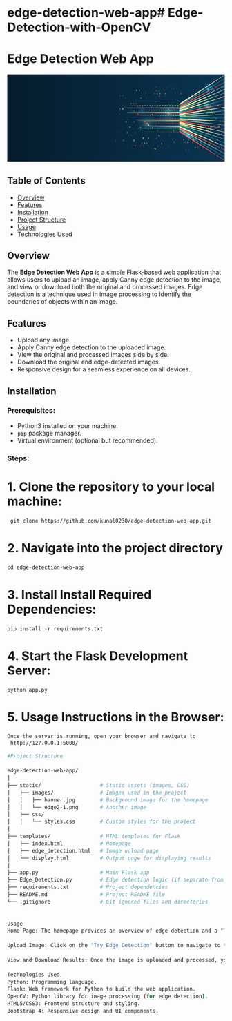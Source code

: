 # edge-detection-web-app# Edge-Detection-with-OpenCV
# Edge Detection Web App

![Edge Detection](static/images/banner.jpg)

## Table of Contents
- [Overview](#overview)
- [Features](#features)
- [Installation](#installation)
- [Project Structure](#project-structure)
- [Usage](#usage)
- [Technologies Used](#technologies-used)


## Overview
The **Edge Detection Web App** is a simple Flask-based web application that allows users to upload an image, apply Canny edge detection to the image, and view or download both the original and processed images. Edge detection is a technique used in image processing to identify the boundaries of objects within an image.

## Features
- Upload any image.
- Apply Canny edge detection to the uploaded image.
- View the original and processed images side by side.
- Download the original and edge-detected images.
- Responsive design for a seamless experience on all devices.

## Installation

### Prerequisites:
- Python3 installed on your machine.
- `pip` package manager.
- Virtual environment (optional but recommended).

### Steps:
# 1. Clone the repository to your local machine:
   
     git clone https://github.com/kunal0230/edge-detection-web-app.git

# 2. Navigate into the project directory
  
    cd edge-detection-web-app
# 3. Install Install Required Dependencies:

    pip install -r requirements.txt
# 4. Start the Flask Development Server:
    python app.py
# 5. Usage Instructions in the Browser:
    Once the server is running, open your browser and navigate to
     http://127.0.0.1:5000/




```bash
#Project Structure

edge-detection-web-app/
│
├── static/                   # Static assets (images, CSS)
│   ├── images/               # Images used in the project
│   │   ├── banner.jpg        # Background image for the homepage
│   │   └── edge2-1.png       # Another image
│   ├── css/
│   │   └── styles.css        # Custom styles for the project
│
├── templates/                # HTML templates for Flask
│   ├── index.html            # Homepage
│   ├── edge_detection.html   # Image upload page
│   └── display.html          # Output page for displaying results
│
├── app.py                    # Main Flask app
├── Edge_Detection.py         # Edge detection logic (if separate from Flask app)
├── requirements.txt          # Project dependencies
├── README.md                 # Project README file
└── .gitignore                # Git ignored files and directories


Usage
Home Page: The homepage provides an overview of edge detection and a "Try Edge Detection" button.

Upload Image: Click on the "Try Edge Detection" button to navigate to the upload page, where you can select an image from your device.

View and Download Results: Once the image is uploaded and processed, you can view both the original and processed images. There are also options to download both images.

Technologies Used
Python: Programming language.
Flask: Web framework for Python to build the web application.
OpenCV: Python library for image processing (for edge detection).
HTML5/CSS3: Frontend structure and styling.
Bootstrap 4: Responsive design and UI components.


